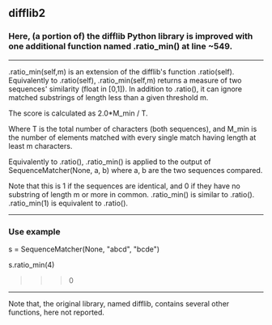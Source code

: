 ## difflib2
### Here, (a portion of) the difflib Python library is improved with one additional function named .ratio_min() at line ~549.

---

.ratio_min(self,m) is an extension of the difflib's function .ratio(self). Equivalently to .ratio(self), .ratio_min(self,m) returns a measure of two sequences' similarity (float in [0,1]).
In addition to .ratio(), it can ignore matched substrings of length less than a given threshold m. 

The score is calculated as 2.0*M_min / T.

Where T is the total number of characters (both sequences), and
M_min is the number of elements matched with every single match having length at least m characters. 

Equivalently to .ratio(), .ratio_min() is applied to the output of SequenceMatcher(None, a, b) where a, b are the two sequences compared.

Note that this is 1 if the sequences are identical, and 0 if
they have no substring of length m or more in common.
.ratio_min() is similar to .ratio(). 
.ratio_min(1) is equivalent to .ratio().

---

### Use example

s = SequenceMatcher(None, "abcd", "bcde")

s.ratio_min(4)

>>> 0

---
Note that, the original library, named difflib, contains several other functions, here not reported. 
